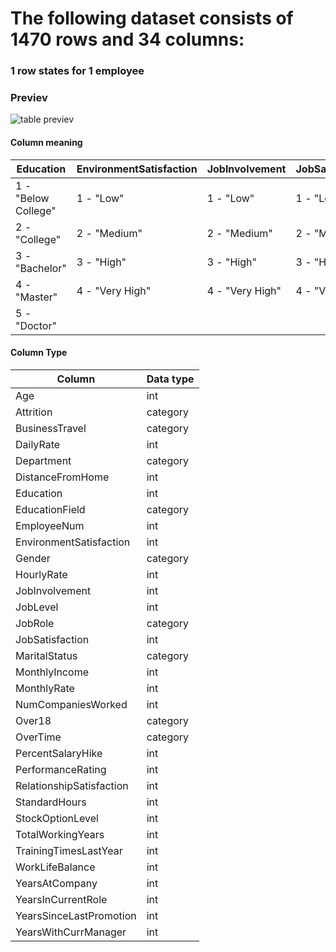 # The following dataset consists of 1470 rows and 34 columns:

### 1 row states for 1 employee

### Previev

![table previev](https://github.com/DaniilDeltsov/Attrition_HR/tree/master/img/data_head.png)

#### Column meaning
| Education           | EnvironmentSatisfaction | JobInvolvement  | JobSatisfaction | PerformanceRating | RelationshipSatisfaction | WorkLifeBalance |
|---------------------|-------------------------|-----------------|-----------------|-------------------|--------------------------|-----------------|
| 1 - "Below College" | 1 - "Low"               | 1 - "Low"       | 1 - "Low"       | 1 - "Low"         | 1 - "Low"                | 1 - "Bad"       |
| 2 - "College"       | 2 - "Medium"            | 2 - "Medium"    | 2 - "Medium"    | 2 - "Good"        | 2 - "Medium"             | 2 - "Good"      |
| 3 - "Bachelor"      | 3 - "High"              | 3 - "High"      | 3 - "High"      | 3 - "Excellent"   | 3 - "High"               | 3 - "Better"    |
| 4 - "Master"        | 4 - "Very High"         | 4 - "Very High" | 4 - "Very High" | 4 - "Outstanding" | 4 - "Very High"          | 4 - "Best"      |
| 5 - "Doctor"        |                         |                 |                 |                   |                          |                 |

#### Column Type
Column | Data type
--- | --- 
Age | int
Attrition | category
BusinessTravel | category
DailyRate | int
Department | category
DistanceFromHome | int 
Education | int 
EducationField | category
EmployeeNum | int
EnvironmentSatisfaction | int 
Gender | category
HourlyRate | int 
JobInvolvement | int 
JobLevel | int 
JobRole | category
JobSatisfaction | int 
MaritalStatus | category 
MonthlyIncome | int 
MonthlyRate | int 
NumCompaniesWorked | int 
Over18 | category
OverTime | category
PercentSalaryHike | int 
PerformanceRating | int 
RelationshipSatisfaction | int 
StandardHours | int 
StockOptionLevel | int 
TotalWorkingYears | int 
TrainingTimesLastYear | int 
WorkLifeBalance | int 
YearsAtCompany | int 
YearsInCurrentRole | int 
YearsSinceLastPromotion | int 
YearsWithCurrManager | int